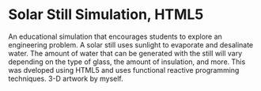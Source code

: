 # Solar Still Simulation, HTML5

<p>An educational simulation that encourages students to explore an engineering problem. A solar still uses sunlight to evaporate and desalinate water. The amount of water that can be generated with the still will vary depending on the type of glass, the amount of insulation, and more. This was dveloped using HTML5 and uses functional reactive programming techniques. 3-D artwork by myself.</p>
